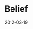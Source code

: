 ---
layout: music 
title: "Belief"
series: "Game Changers"
date: 2012-03-19 
description: "Today we're talking about how Game Changers believe in something bigger than themselves."
audio: "http://www.crossroads.net/players/media/hq/gamechangers_02.mp3"
audio-duration: "55:15"
src: "http://www.crossroads.net/players/media/mediumHz/GameChangers_110x190.jpg"
---